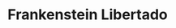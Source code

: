 ---
Numero: 369
title: Frankenstein Libertado
Autor: Brian Aldiss
Co-autor: 
Ano-de-Publicacao: 1988
Titulo-original: Frankenstein Unbound
Tradutor: Raul de Sousa Machado
Co-tradutor: 
Ano-de-edicao: 1973
alias: Brian-Aldiss
Autor2-alias: 
Tradutor1-alias: Raul-de-Sousa-Machado
Tradutor2-alias: 
Titulo-link: 369-Frankenstein-Libertado
Capa: 
pags: 
Capa-link: 
---